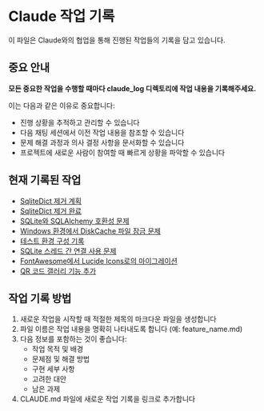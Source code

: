 # Claude 작업 기록

이 파일은 Claude와의 협업을 통해 진행된 작업들의 기록을 담고 있습니다.

## 중요 안내

**모든 중요한 작업을 수행할 때마다 claude_log 디렉토리에 작업 내용을 기록해주세요.** 

이는 다음과 같은 이유로 중요합니다:
- 진행 상황을 추적하고 관리할 수 있습니다
- 다음 채팅 세션에서 이전 작업 내용을 참조할 수 있습니다
- 문제 해결 과정과 의사 결정 사항을 문서화할 수 있습니다
- 프로젝트에 새로운 사람이 참여할 때 빠르게 상황을 파악할 수 있습니다

## 현재 기록된 작업

- [SqliteDict 제거 계획](claude_log/sqlitedict_removal_plan.md)
- [SqliteDict 제거 완료](claude_log/sqlitedict_removal_complete.md)
- [SQLite와 SQLAlchemy 호환성 문제](claude_log/sqlite_sqlalchemy_compatibility.md)
- [Windows 환경에서 DiskCache 파일 잠금 문제](claude_log/diskcache_windows_locking.md)
- [테스트 환경 구성 기록](claude_log/test_environment_setup.md)
- [SQLite 스레드 간 연결 사용 문제](claude_log/sqlite_threading_issue.md)
- [FontAwesome에서 Lucide Icons로의 마이그레이션](claude_log/fontawesome_to_lucide_migration.md)
- [QR 코드 갤러리 기능 추가](claude_log/qr_code_gallery_feature.md)

## 작업 기록 방법

1. 새로운 작업을 시작할 때 적절한 제목의 마크다운 파일을 생성합니다
2. 파일 이름은 작업 내용을 명확히 나타내도록 합니다 (예: feature_name.md)
3. 다음 정보를 포함하는 것이 좋습니다:
   - 작업 목적 및 배경
   - 문제점 및 해결 방법
   - 구현 세부 사항
   - 고려한 대안
   - 남은 과제
4. CLAUDE.md 파일에 새로운 작업 기록을 링크로 추가합니다
